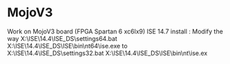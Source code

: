 # MojoV3
Work on MojoV3 board (FPGA Spartan 6 xc6lx9)
ISE 14.7 install :
Modify the way
        X:\ISE\14.4\ISE_DS\settings64.bat      X:\ISE\14.4\ISE_DS\ISE\bin\nt64\ise.exe
to
        X:\ISE\14.4\ISE_DS\settings32.bat      X:\ISE\14.4\ISE_DS\ISE\bin\nt\ise.ex
